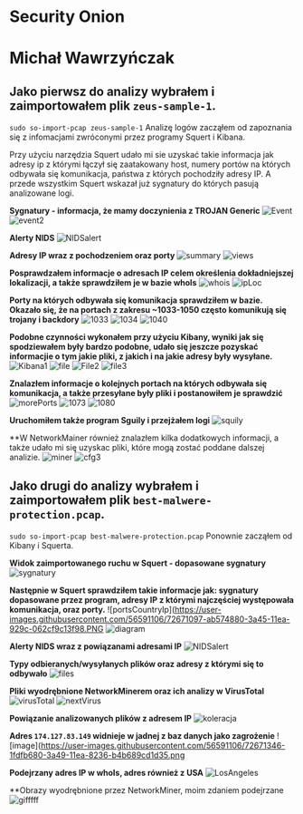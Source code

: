 # Security Onion
# Michał Wawrzyńczak

## Jako pierwsz do analizy wybrałem i zaimportowałem plik `zeus-sample-1`. 
```sudo so-import-pcap zeus-sample-1```
Analizę logów zacząłem od zapoznania się z infomacjami zwróconymi przez programy Squert i Kibana. 

Przy użyciu narzędzia Squert udało mi sie uzyskać takie informacja jak adresy ip z którymi łączył się zaatakowany host, numery portów na których odbywała się komunikacja, państwa z których pochodziły adresy IP. A przede wszystkim Squert wskazał już sygnatury do których pasują analizowane logi.

**Sygnatury - informacja, że mamy doczynienia z TROJAN Generic**
![Event](https://user-images.githubusercontent.com/56591106/72636542-8d171d00-395f-11ea-8a60-e9c2e2ab1c8f.PNG)
![event2](https://user-images.githubusercontent.com/56591106/72636543-8dafb380-395f-11ea-8500-a88863797a6c.PNG)

**Alerty NIDS**
![NIDSalert](https://user-images.githubusercontent.com/56591106/72664491-dff3e180-39fe-11ea-9b00-dcfbbb952b10.PNG)

**Adresy IP wraz z pochodzeniem oraz porty**
![summary](https://user-images.githubusercontent.com/56591106/72636556-8ee0e080-395f-11ea-9391-81755dbad69d.PNG)
![views](https://user-images.githubusercontent.com/56591106/72636557-8ee0e080-395f-11ea-9f11-84a8986d9e16.PNG)

**Posprawdzałem informacje o adresach IP celem określenia dokładniejszej lokalizacji, a także sprawdziłem je w bazie whoIs**
![whois](https://user-images.githubusercontent.com/56591106/72636558-8f797700-395f-11ea-9747-ea104c506ee4.PNG)
![ipLoc](https://user-images.githubusercontent.com/56591106/72636548-8e484a00-395f-11ea-99d5-0484aced0f7a.PNG)

**Porty na których odbywała się komunikacja sprawdziłem w bazie. Okazało się, że na portach z zakresu ~1033-1050 często komunikują się trojany i backdory**
![1033](https://user-images.githubusercontent.com/56591106/72636538-8c7e8680-395f-11ea-80e7-108fd19f0d5e.PNG)
![1034](https://user-images.githubusercontent.com/56591106/72636539-8d171d00-395f-11ea-883c-1616a8cc3e34.PNG)
![1040](https://user-images.githubusercontent.com/56591106/72636540-8d171d00-395f-11ea-8037-2c4a6c6086aa.PNG)

**Podobne czynności wykonałem przy użyciu Kibany, wyniki jak się spodziewałem były bardzo podobne, udało się jeszcze pozyskać informacjie o tym jakie pliki, z jakich i na jakie adresy były wysyłane.**
![Kibana1](https://user-images.githubusercontent.com/56591106/72636549-8e484a00-395f-11ea-9096-a08894f6579d.PNG)
![file](https://user-images.githubusercontent.com/56591106/72636544-8dafb380-395f-11ea-8a7e-4948ffb45a14.PNG)
![File2](https://user-images.githubusercontent.com/56591106/72636545-8dafb380-395f-11ea-8144-3d542b9b25ca.PNG)
![file3](https://user-images.githubusercontent.com/56591106/72636553-8e484a00-395f-11ea-83d0-6fc4dabfbc98.PNG)

**Znalazłem informacje o kolejnych portach na których odbywała się komunikacja, a także przesyłane były pliki i postanowiłem je sprawdzić**
![morePorts](https://user-images.githubusercontent.com/56591106/72636553-8e484a00-395f-11ea-83d0-6fc4dabfbc98.PNG)
![1073](https://user-images.githubusercontent.com/56591106/72636541-8d171d00-395f-11ea-899d-06483c90f4c4.PNG)
![1080](https://user-images.githubusercontent.com/56591106/72638307-783c8880-3963-11ea-9cec-c159212e7d7f.PNG)

**Uruchomiłem także program Sguily i przejżałem logi**
![squily](https://user-images.githubusercontent.com/56591106/72636555-8ee0e080-395f-11ea-87f6-e54ccd8d8b62.PNG)

**W NetworkMainer również znalazłem kilka dodatkowych informacji, a także udało mi się uzyskac pliki, które mogą zostać poddane dalszej analizie.
![miner](https://user-images.githubusercontent.com/56591106/72636551-8e484a00-395f-11ea-90a5-bdc7ac4e4b7f.PNG)
![cfg3](https://user-images.githubusercontent.com/56591106/72637979-b71e0e80-3962-11ea-84cc-45213a2e5f34.PNG)




## Jako drugi do analizy wybrałem i zaimportowałem plik `best-malwere-protection.pcap`. 
```sudo so-import-pcap best-malwere-protection.pcap```
Ponownie zacząłem od Kibany i Squerta.

**Widok zaimportowanego ruchu w Squert - dopasowane sygnatury**
![sygnatury](https://user-images.githubusercontent.com/56591106/72671099-ab574880-3a45-11ea-9d66-7c9a2b6e0024.PNG)

**Następnie w Squert sprawdziłem takie informacje jak: sygnatury dopasowane przez program, adresy IP z którymi najczęściej występowała komunikacja, oraz porty.**
![portsCountryIp](https://user-images.githubusercontent.com/56591106/72671097-ab574880-3a45-11ea-929c-062cf9c13f98.PNG
![diagram](https://user-images.githubusercontent.com/56591106/72671091-aa261b80-3a45-11ea-964a-ecf143ccd0ca.PNG)

**Alerty NIDS wraz z powiązanami adresami IP**
![NIDSalert](https://user-images.githubusercontent.com/56591106/72671096-ab574880-3a45-11ea-834e-0ffef1d71aba.PNG)

**Typy odbieranych/wysyłanych plików oraz adresy z którymi się to odbywało**
![files](https://user-images.githubusercontent.com/56591106/72671093-aabeb200-3a45-11ea-8e36-b0dc19efd8e2.PNG)

**Pliki wyodrębnione NetworkMinerem oraz ich analizy w VirusTotal**
![virusTotal](https://user-images.githubusercontent.com/56591106/72671100-abefdf00-3a45-11ea-879b-e5e2be11c62b.PNG)
![nextVirus](https://user-images.githubusercontent.com/56591106/72671095-aabeb200-3a45-11ea-92eb-f6e50fdb6718.PNG)

**Powiązanie analizowanych plików z adresem IP**
![koleracja](https://user-images.githubusercontent.com/56591106/72671098-ab574880-3a45-11ea-99e9-3ad9b6c2b5c2.PNG)

**Adres `174.127.83.149` widnieje w jadnej z baz danych jako zagrożenie**
![image](https://user-images.githubusercontent.com/56591106/72671346-1fdfb680-3a49-11ea-8236-b4b689cd1d35.png

**Podejrzany adres IP w whoIs, adres również z USA**
![LosAngeles](https://user-images.githubusercontent.com/56591106/72671224-616f6200-3a47-11ea-9139-79755db1c12a.PNG)

**Obrazy wyodrębnione przez NetworkMiner, moim zdaniem podejrzane
![gifffff](https://user-images.githubusercontent.com/56591106/72671272-f4a89780-3a47-11ea-8a9d-68c6287b2f5b.PNG)



